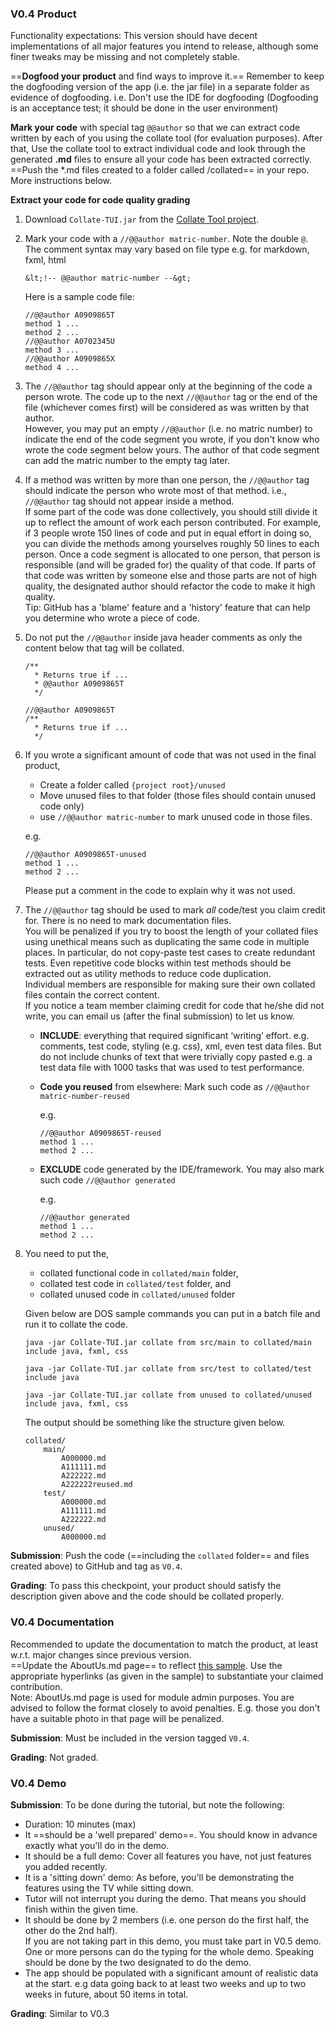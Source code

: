 ### V0.4 Product

Functionality expectations: This version should have decent implementations of all major features you intend to release, although some finer tweaks may be missing and not completely stable.

==**Dogfood your product** and find ways to improve it.== Remember to keep the dogfooding version of the app (i.e. the jar file) in a separate folder as evidence of dogfooding. i.e. Don't use the IDE for dogfooding (Dogfooding is an acceptance test; it should be done in the user environment)

**Mark your code** with special tag `@@author` so that we can extract code written by each of you using the collate tool (for evaluation purposes). After that, Use the collate tool to extract individual code and look through the generated **.md** files to ensure all your code has been extracted correctly. ==Push the *.md files created to a folder called /collated== in your repo. More instructions below.

**Extract your code for code quality grading**

1.  Download `Collate-TUI.jar` from the [Collate Tool project](https://github.com/se-edu/collate).
2.  Mark your code with a `//@@author matric-number`. Note the double `@`. The comment syntax may vary based on file type e.g. for markdown, fxml, html
    ```
    &lt;!-- @@author matric-number --&gt;
    ```

    Here is a sample code file:
    ```
    //@@author A0909865T
    method 1 ...
    method 2 ...
    //@@author A0702345U
    method 3 ...
    //@@author A0909865X
    method 4 ...
    ```
3.  The `//@@author` tag should appear only at the beginning of the code a person wrote. The code up to the next `//@@author` tag or the end of the file (whichever comes first) will be considered as was written by that author.  
    However, you may put an empty `//@@author` (i.e. no matric number) to indicate the end of the code segment you wrote, if you don't know who wrote the code segment below yours. The author of that code segment can add the matric number to the empty tag later.
4.  If a method was written by more than one person, the `//@@author` tag should indicate the person who wrote most of that method. i.e., `//@@author` tag should not appear inside a method.  
    If some part of the code was done collectively, you should still divide it up to reflect the amount of work each person contributed. For example, if 3 people wrote 150 lines of code and put in equal effort in doing so, you can divide the methods among yourselves roughly 50 lines to each person. Once a code segment is allocated to one person, that person is responsible (and will be graded for) the quality of that code. If parts of that code was written by someone else and those parts are not of high quality, the designated author should refactor the code to make it high quality.  
    Tip: GitHub has a 'blame' feature and a 'history' feature that can help you determine who wrote a piece of code.
5.  Do not put the `//@@author` inside java header comments as only the content below that tag will be collated.
    
    ```
    /**
      * Returns true if ...
      * @@author A0909865T
      */
    ```
    ```
    //@@author A0909865T
    /**
      * Returns true if ...
      */
    ```
6.  If you wrote a significant amount of code that was not used in the final product,
    *   Create a folder called `{project root}/unused`
    *   Move unused files to that folder (those files should contain unused code only)
    *   use `//@@author matric-number` to mark unused code in those files.
    
    e.g.
    ```
    //@@author A0909865T-unused
    method 1 ...
    method 2 ...
    ```
    
    Please put a comment in the code to explain why it was not used. 
    
7.  The `//@@author` tag should be used to mark *all* code/test you claim credit for. There is no need to mark documentation files.  
    You will be penalized if you try to boost the length of your collated files using unethical means such as duplicating the same code in multiple places. In particular, do not copy-paste test cases to create redundant tests. Even repetitive code blocks within test methods should be extracted out as utility methods to reduce code duplication.  
    Individual members are responsible for making sure their own collated files contain the correct content.  
    If you notice a team member claiming credit for code that he/she did not write, you can email us (after the final submission) to let us know.

    *   **INCLUDE**: everything that required significant ‘writing’ effort. e.g. comments, test code, styling (e.g. css), xml, even test data files. But do not include chunks of text that were trivially copy pasted e.g. a test data file with 1000 tasks that was used to test performance.
    *   **Code you reused** from elsewhere: Mark such code as `//@@author matric-number-reused`
    
        e.g.
    
        ```
        //@@author A0909865T-reused
        method 1 ...
        method 2 ...
        ```
    *   **EXCLUDE** code generated by the IDE/framework. You may also mark such code `//@@author generated`

        e.g.       

        ```
        //@@author generated
        method 1 ...
        method 2 ...
        ```
    
17.  You need to put the,   
        * collated functional code in `collated/main` folder,
        * collated test code in `collated/test` folder, and
        * collated unused code in `collated/unused` folder
        
        Given below are DOS sample commands you can put in a batch file and run it to collate the code.

        ```
        java -jar Collate-TUI.jar collate from src/main to collated/main include java, fxml, css
        
        java -jar Collate-TUI.jar collate from src/test to collated/test include java
        
        java -jar Collate-TUI.jar collate from unused to collated/unused include java, fxml, css
        ```

        The output should be something like the structure given below.

        ```
        collated/
            main/
                A000000.md
                A111111.md
                A222222.md
                A222222reused.md
            test/
                A000000.md
                A111111.md
                A222222.md
            unused/
                A000000.md
        ```

**Submission**: Push the code (==including the `collated` folder== and files created above) to GitHub and tag as `V0.4`.

**Grading**: To pass this checkpoint, your product should satisfy the description given above and the code should be collated properly.

### V0.4 Documentation

Recommended to update the documentation to match the product, at least w.r.t. major changes since previous version.  
==Update the AboutUs.md page== to reflect [this sample](https://github.com/nus-cs2103/website/blob/master/contents/AboutUs.md). Use the appropriate hyperlinks (as given in the sample) to substantiate your claimed contribution.  
Note: AboutUs.md page is used for module admin purposes. You are advised to follow the format closely to avoid penalties. E.g. those you don't have a suitable photo in that page will be penalized.

**Submission**: Must be included in the version tagged `V0.4`.

**Grading**: Not graded.  

### V0.4 Demo

**Submission**: To be done during the tutorial, but note the following:

*   Duration: 10 minutes (max)
*   It ==should be a 'well prepared' demo==. You should know in advance exactly what you'll do in the demo.
*   It should be a full demo: Cover all features you have, not just features you added recently.
*   It is a 'sitting down' demo: As before, you'll be demonstrating the features using the TV while sitting down.
*   Tutor will not interrupt you during the demo. That means you should finish within the given time.
*   It should be done by 2 members (i.e. one person do the first half, the other do the 2nd half).  
    If you are not taking part in this demo, you must take part in V0.5 demo.  
    One or more persons can do the typing for the whole demo. Speaking should be done by the two designated to do the demo.
*   The app should be populated with a significant amount of realistic data at the start. e.g data going back to at least two weeks and up to two weeks in future, about 50 items in total.

**Grading**: Similar to V0.3

